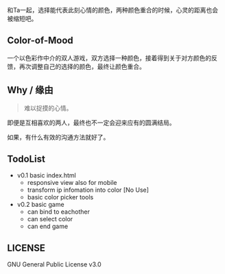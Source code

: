 和Ta一起，选择能代表此刻心情的颜色，两种颜色重合的时候，心灵的距离也会被缩短吧。

## Color-of-Mood

一个以色彩作中介的双人游戏，双方选择一种颜色，接着得到关于对方颜色的反馈，再次调整自己的选择的颜色，最终让颜色重合。

## Why / 缘由

> 难以捉摸的心情。

即便是互相喜欢的两人，最终也不一定会迎来应有的圆满结局。

如果，有什么有效的沟通方法就好了。

## TodoList

+ v0.1 basic index.html
  + responsive view also for mobile
  + transform ip infomation into color [No Use]
  + basic color picker tools
+ v0.2 basic game
  + can bind to eachother
  + can select color
  + can end game

## LICENSE

GNU General Public License v3.0


